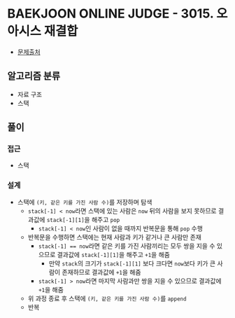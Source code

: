 # BAEKJOON ONLINE JUDGE - 3015. 오아시스 재결합

- [문제출처](https://www.acmicpc.net/problem/3015 '3015. 오아시스 재결합')

## 알고리즘 분류

- 자료 구조
- 스택

## 풀이

### 접근

- 스택

### 설계

- 스택에 `(키, 같은 키를 가진 사람 수)`를 저장하며 탐색
  - `stack[-1] < now`라면 스택에 있는 사람은 `now` 뒤의 사람을 보지 못하므로 결과값에 `stack[-1][1]`을 해주고 `pop`
    - `stack[-1] < now`인 사람이 없을 때까지 반복문을 통해 `pop` 수행
  - 반복문을 수행하면 스택에는 현재 사람과 키가 같거나 큰 사람만 존재
    - `stack[-1] == now`라면 같은 키를 가진 사람끼리는 모두 쌍을 지을 수 있으므로 결과값에 `stack[-1][1]`을 해주고 `+1`을 해줌
      - 만약 `stack`의 크기가 `stack[-1][1]` 보다 크다면 `now`보다 키가 큰 사람이 존재하므로 결과값에 `+1`을 해줌
    - `stack[-1] > now`라면 마지막 사람과만 쌍을 지을 수 있으므로 결과값에 `+1`을 해줌
  - 위 과정 종료 후 스택에 `(키, 같은 키를 가진 사람 수)`를 `append`
  - 반복
